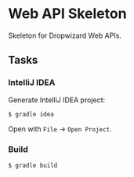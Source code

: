 # Web API Skeleton

Skeleton for Dropwizard Web APIs.


## Tasks

### IntelliJ IDEA

Generate IntelliJ IDEA project:

    $ gradle idea

Open with `File` -> `Open Project`.

### Build

    $ gradle build
